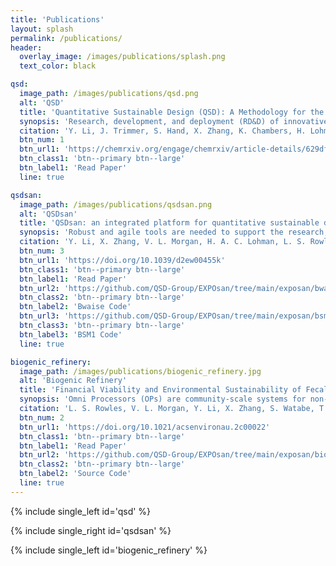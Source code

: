 ```yaml
---
title: 'Publications'
layout: splash
permalink: /publications/
header:
  overlay_image: /images/publications/splash.png
  text_color: black

qsd:
  image_path: /images/publications/qsd.png
  alt: 'QSD'
  title: 'Quantitative Sustainable Design (QSD): A Methodology for the Prioritization of Research, Development, and Deployment of Technologies'
  synopsis: 'Research, development, and deployment (RD&D) of innovative technologies are often impeded by the lack of transparent, systematic, and agile approaches to prioritize investment across the expansive landscape of technologies and design/operational decisions. This tutorial review synthesizes research on sustainability analyses to present Quantitative Sustainable Design (QSD) – a structured methodology to expedite the RD&D of water, sanitation, and resource recovery technologies.'
  citation: 'Y. Li, J. Trimmer, S. Hand, X. Zhang, K. Chambers, H. Lohman, R. Shi, D. Byrne, S. Cook and J. Guest, Quantitative Sustainable Design (QSD) for the Prioritization of Research, Development, and Deployment of Technologies: A Tutorial and Review, ChemRxiv, 2022, DOI:10.26434/chemrxiv-2022-rjqbn.'
  btn_num: 1
  btn_url1: 'https://chemrxiv.org/engage/chemrxiv/article-details/629df71e97e76a377cc7f06e'
  btn_class1: 'btn--primary btn--large'
  btn_label1: 'Read Paper'
  line: true

qsdsan:
  image_path: /images/publications/qsdsan.png
  alt: 'QSDsan'
  title: 'QSDsan: an integrated platform for quantitative sustainable design of sanitation and resource recovery systems'
  synopsis: 'Robust and agile tools are needed to support the research, development, and deployment (RD&D) of sanitation and resource recovery technologies. This work introduces QSDsan – an open-source Python tool that integrates system design, simulation, and sustainability characterization (techno-economic analysis and life cycle assessment) to quickly identify critical barriers, prioritize research opportunities, and navigate multi-dimensional sustainability tradeoffs for technology RD&D.'
  citation: 'Y. Li, X. Zhang, V. L. Morgan, H. A. C. Lohman, L. S. Rowles, S. Mittal, A. Kogler, R. D. Cusick, W. A. Tarpeh and J. S. Guest, QSDsan: an integrated platform for quantitative sustainable design of sanitation and resource recovery systems, Environ. Sci.: Water Res. Technol., Accepted, 2022. DOI:10.1039/D2EW00455K.'
  btn_num: 3
  btn_url1: 'https://doi.org/10.1039/d2ew00455k'
  btn_class1: 'btn--primary btn--large'
  btn_label1: 'Read Paper'
  btn_url2: 'https://github.com/QSD-Group/EXPOsan/tree/main/exposan/bwaise'
  btn_class2: 'btn--primary btn--large'
  btn_label2: 'Bwaise Code'
  btn_url3: 'https://github.com/QSD-Group/EXPOsan/tree/main/exposan/bsm1'
  btn_class3: 'btn--primary btn--large'
  btn_label3: 'BSM1 Code'
  line: true

biogenic_refinery:
  image_path: /images/publications/biogenic_refinery.jpg
  alt: 'Biogenic Refinery'
  title: 'Financial Viability and Environmental Sustainability of Fecal Sludge Treatment with Pyrolysis Omni Processors'
  synopsis: 'Omni Processors (OPs) are community-scale systems for non-sewered fecal sludge treatment. These systems have demonstrated their capacity to treat excreta from tens of thousands of people using thermal treatment processes (e.g., pyrolysis), but their relative sustainability is unclear. In this study, QSDsan (an open-source Python package) was used to characterize the financial viability and environmental implications of fecal sludge treatment via pyrolysis-based OP technology treating mixed and source-separated human excreta and to elucidate the key drivers of system sustainability.'
  citation: 'L. S. Rowles, V. L. Morgan, Y. Li, X. Zhang, S. Watabe, T. Stephen, H. A. C. Lohman, D. DeSouza, J. Hallowell, R. D. Cusick and J. S. Guest, Financial Viability and Environmental Sustainability of Fecal Sludge Treatment with Pyrolysis Omni Processors, ACS Environ. Au, Accepted, 2022. DOI:10.1021/acsenvironau.2c00022.'
  btn_num: 2
  btn_url1: 'https://doi.org/10.1021/acsenvironau.2c00022'
  btn_class1: 'btn--primary btn--large'
  btn_label1: 'Read Paper'
  btn_url2: 'https://github.com/QSD-Group/EXPOsan/tree/main/exposan/biogenic_refinery'
  btn_class2: 'btn--primary btn--large'
  btn_label2: 'Source Code'
  line: true
---
```


{% include single_left id='qsd' %}

{% include single_right id='qsdsan' %}

{% include single_left id='biogenic_refinery' %}